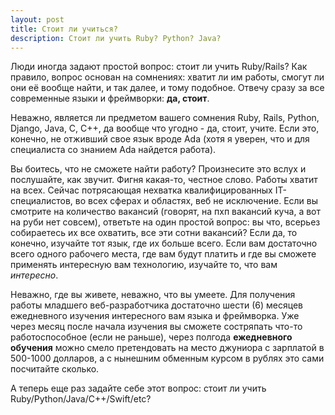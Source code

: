 ```yaml
---
layout: post
title: Стоит ли учиться?
description: Стоит ли учить Ruby? Python? Java?
---
```


Люди иногда задают простой вопрос: стоит ли учить Ruby/Rails? Как правило, вопрос основан на сомнениях: хватит ли им работы, смогут ли они её вообще найти, и так далее, и тому подобное. Отвечу сразу за все современные языки и фреймворки: **да, стоит**.

Неважно, является ли предметом вашего сомнения Ruby, Rails, Python, Django, Java, C, C++, да вообще что угодно - да, стоит, учите. Если это, конечно, не отживший свое язык вроде Ada (хотя я уверен, что и для специалиста со знанием Ada найдется работа).

Вы боитесь, что не сможете найти работу? Произнесите это вслух и послушайте, как звучит. Фигня какая-то, честное слово. Работы хватит на всех. Сейчас потрясающая нехватка квалифицированных IT-специалистов, во всех сферах и областях, веб не исключение. Если вы смотрите на количество вакансий (говорят, на пхп вакансий куча, а вот на руби нет совсем), ответьте на один простой вопрос: вы что, всерьез собираетесь их все охватить, все эти сотни вакансий? Если да, то конечно, изучайте тот язык, где их больше всего. Если вам достаточно всего одного рабочего места, где вам будут платить и где вы сможете применять интересную вам технологию, изучайте то, что вам _интересно_.

Неважно, где вы живете, неважно, что вы умеете. Для получения работы младшего веб-разработчика достаточно шести (6) месяцев ежедневного изучения интересного вам языка и фреймворка. Уже через месяц после начала изучения вы сможете состряпать что-то работоспособное (если не раньше), через полгода **ежедневного обучения** можно смело претендовать на место джуниора с зарплатой в 500-1000 долларов, а с нынешним обменным курсом в рублях это сами посчитайте сколько.

А теперь еще раз задайте себе этот вопрос: стоит ли учить Ruby/Python/Java/C++/Swift/etc?
